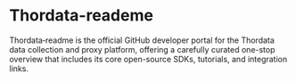 # Thordata-reademe
Thordata‑readme is the official GitHub developer portal for the Thordata data collection and proxy platform, offering a carefully curated one-stop overview that includes its core open-source SDKs, tutorials, and integration links.
